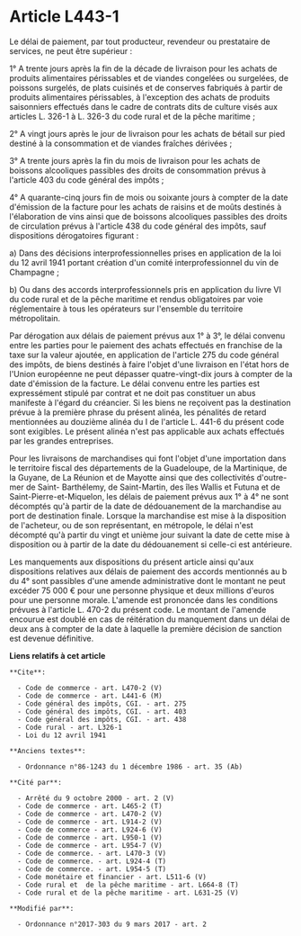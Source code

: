 # Article L443-1

Le délai de paiement, par tout producteur, revendeur ou prestataire de services, ne peut être supérieur : 

1° A trente jours après la fin de la décade de livraison pour les achats de produits alimentaires périssables et de viandes
congelées ou surgelées, de poissons surgelés, de plats cuisinés et de conserves fabriqués à partir de produits alimentaires
périssables, à l'exception des achats de produits saisonniers effectués dans le cadre de contrats dits de culture visés aux
articles L. 326-1 à L. 326-3 du code rural et de la pêche maritime ; 

2° A vingt jours après le jour de livraison pour les achats de bétail sur pied destiné à la consommation et de viandes
fraîches dérivées ; 

3° A trente jours après la fin du mois de livraison pour les achats de boissons alcooliques passibles des droits de
consommation prévus à l'article 403 du code général des impôts ; 

4° A quarante-cinq jours fin de mois ou soixante jours à compter de la date d'émission de la facture pour les achats de
raisins et de moûts destinés à l'élaboration de vins ainsi que de boissons alcooliques passibles des droits de circulation
prévus à l'article 438 du code général des impôts, sauf dispositions dérogatoires figurant : 

a) Dans des décisions interprofessionnelles prises en application de la loi du 12 avril 1941 portant création d'un comité
interprofessionnel du vin de Champagne ; 

b) Ou dans des accords interprofessionnels pris en application du livre VI du code rural et de la pêche maritime et rendus
obligatoires par voie réglementaire à tous les opérateurs sur l'ensemble du territoire métropolitain. 

Par dérogation aux délais de paiement prévus aux 1° à 3°, le délai convenu entre les parties pour le paiement des achats
effectués en franchise de la taxe sur la valeur ajoutée, en application de l'article 275 du code général des impôts, de biens
destinés à faire l'objet d'une livraison en l'état hors de l'Union européenne ne peut dépasser quatre-vingt-dix jours à
compter de la date d'émission de la facture. Le délai convenu entre les parties est expressément stipulé par contrat et ne
doit pas constituer un abus manifeste à l'égard du créancier. Si les biens ne reçoivent pas la destination prévue à la
première phrase du présent alinéa, les pénalités de retard mentionnées au douzième alinéa du I de l'article L. 441-6 du
présent code sont exigibles. Le présent alinéa n'est pas applicable aux achats effectués par les grandes entreprises. 

Pour les livraisons de marchandises qui font l'objet d'une importation dans le territoire fiscal des départements de la
Guadeloupe, de la Martinique, de la Guyane, de La Réunion et de Mayotte ainsi que des collectivités d'outre-mer de Saint-
Barthélemy, de Saint-Martin, des îles Wallis et Futuna et de Saint-Pierre-et-Miquelon, les délais de paiement prévus aux 1° à
4° ne sont décomptés qu'à partir de la date de dédouanement de la marchandise au port de destination finale. Lorsque la
marchandise est mise à la disposition de l'acheteur, ou de son représentant, en métropole, le délai n'est décompté qu'à
partir du vingt et unième jour suivant la date de cette mise à disposition ou à partir de la date du dédouanement si celle-ci
est antérieure. 

Les manquements aux dispositions du présent article ainsi qu'aux dispositions relatives aux délais de paiement des accords
mentionnés au b du 4° sont passibles d'une amende administrative dont le montant ne peut excéder 75 000 € pour une personne
physique et deux millions d'euros pour une personne morale. L'amende est prononcée dans les conditions prévues à l'article L.
470-2 du présent code. Le montant de l'amende encourue est doublé en cas de réitération du manquement dans un délai de deux
ans à compter de la date à laquelle la première décision de sanction est devenue définitive.

**Liens relatifs à cet article**

	**Cite**:

	  - Code de commerce - art. L470-2 (V)
	  - Code de commerce - art. L441-6 (M)
	  - Code général des impôts, CGI. - art. 275
	  - Code général des impôts, CGI. - art. 403
	  - Code général des impôts, CGI. - art. 438
	  - Code rural - art. L326-1
	  - Loi du 12 avril 1941

	**Anciens textes**:

	  - Ordonnance n°86-1243 du 1 décembre 1986 - art. 35 (Ab)

	**Cité par**:

	  - Arrêté du 9 octobre 2000 - art. 2 (V)
	  - Code de commerce - art. L465-2 (T)
	  - Code de commerce - art. L470-2 (V)
	  - Code de commerce - art. L914-2 (V)
	  - Code de commerce - art. L924-6 (V)
	  - Code de commerce - art. L950-1 (V)
	  - Code de commerce - art. L954-7 (V)
	  - Code de commerce. - art. L470-3 (V)
	  - Code de commerce. - art. L924-4 (T)
	  - Code de commerce. - art. L954-5 (T)
	  - Code monétaire et financier - art. L511-6 (V)
	  - Code rural et  de la pêche maritime - art. L664-8 (T)
	  - Code rural et de la pêche maritime - art. L631-25 (V)

	**Modifié par**:

	  - Ordonnance n°2017-303 du 9 mars 2017 - art. 2
